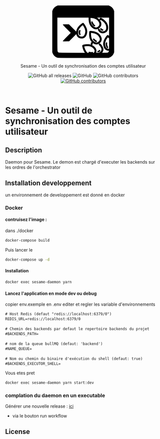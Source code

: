 <p align="center">
  <a href="http://sesame.github.io/" target="blank"><img src="./static/sesame-logo.svg" width="200" alt="Sesame Logo" /></a>
</p>
<p align="center">Sesame - Un outil de synchronisation des comptes utilisateur</p>
<p align="center">
  <img alt="GitHub all releases" src="https://img.shields.io/github/downloads/libertech-fr/sesame-daemon/total">
  <img alt="GitHub" src="https://img.shields.io/github/license/libertech-fr/sesame-daemon">
  <img alt="GitHub contributors" src="https://img.shields.io/github/contributors/libertech-fr/sesame-daemon">
  <a href="https://github.com/Libertech-Fr/sesame-daemon/actions/workflows/release.yml?event=workflow_dispatch"><img alt="GitHub contributors" src="https://github.com/Libertech-Fr/sesame-daemon/actions/workflows/release.yml/badge.svg"></a>
</p>
<br>

# Sesame - Un outil de synchronisation des comptes utilisateur
## Description

Daemon pour Sesame. Le demon est chargé d'executer les backends sur les ordres de l'orchestrator
## Installation developpement 
un environnement de developpement est donné en docker 
### Docker 
#### contruisez l'image :
dans ./docker 
````bash
docker-compose build
````
Puis lancer le 
````bash
docker-compose up -d
````
#### Installation 
````bash
docker exec sesame-daemon yarn
````
#### Lancez l'application en mode dev ou debug 
copier env.exemple en .env
editer et regler les variable d'environnements 
```
# Host Redis (defaut "redis://localhost:6379/0")
REDIS_URL=redis://localhost:6379/0 

# Chemin des backends par defaut le repertoire backends du projet
#BACKENDS_PATH=

# nom de la queue bullMQ (defaut: 'backend')
#NAME_QUEUE=

# Nom ou chemin du binaire d'exécution du shell (defaut: true)
#BACKENDS_EXECUTOR_SHELL=
```
Vous etes pret
````bash
docker exec sesame-daemon yarn start:dev
````

### complation du daemon en un executable 
Générer une nouvelle release : [ici](https://github.com/Libertech-Fr/sesame-daemon/actions/workflows/release.yml?event=workflow_dispatch)
- via le bouton run workflow

## License


